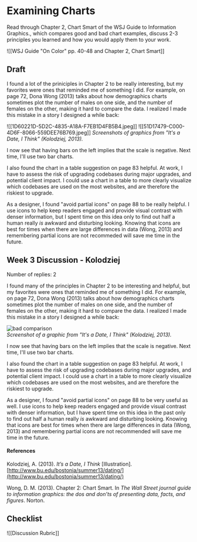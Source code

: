 # Examining Charts
Read through Chapter 2, Chart Smart of the WSJ Guide to Information Graphics., which compares good and bad chart examples, discuss 2-3 principles you learned and how you would apply them to your work.

![[WSJ Guide "On Color" pp. 40-48 and Chapter 2, Chart Smart]]

## Draft
I found a lot of the priniciples in Chapter 2 to be really interesting, but my favorites were  ones that reminded me of something I did. For example, on page 72, Dona Wong (2013) talks about how demographics charts sometimes plot the number of males on one side, and the number of females on the other, making it hard to compare the data. I realized I made this mistake in a story I designed a while back:

![[1D60221D-5D2C-4835-A18A-F7EB1D4FB5B4.jpeg]]
![[51D17479-C000-4D6F-8066-559DEE76B769.jpeg]]
*Screenshots of graphics from "It's a Date, I Think" (Kolodziej, 2013).*

I now see that having bars on the left implies that the scale is negative. Next time, I'll use two bar charts.

I also found the chart in a table suggestion on page 83 helpful. At work, I have to assess the risk of upgrading codebases during major upgrades, and potential client impact. I could use a chart in a table to more clearly visualize which codebases are used on the most websites, and are therefore the riskiest to upgrade.

As a designer, I found "avoid partial icons" on page 88 to be really helpful. I use icons to help keep readers engaged and provide visual contrast with denser information, but I spent time on this idea only to find out half a human really *is* awkward and disturbing looking. Knowing that icons are best for times when there are large differences in data (Wong, 2013) and remembering partial icons are not recommeded will save me time in the future.

## Week 3 Discussion - Kolodziej

Number of replies: 2

I found many of the principles in Chapter 2 to be interesting and helpful, but my favorites were ones that reminded me of something I did. For example, on page 72, Dona Wong (2013) talks about how demographics charts sometimes plot the number of males on one side, and the number of females on the other, making it hard to compare the data. I realized I made this mistake in a story I designed a while back:

  

![bad comparison](https://moodle2.brandeis.edu/pluginfile.php/2693750/mod_forum/post/1387961/1D60221D-5D2C-4835-A18A-F7EB1D4FB5B4.jpeg)  
_Screenshot of a graphic from "It's a Date, I Think" (Kolodziej, 2013)._

  

I now see that having bars on the left implies that the scale is negative. Next time, I'll use two bar charts.

  

I also found the chart in a table suggestion on page 83 helpful. At work, I have to assess the risk of upgrading codebases during major upgrades, and potential client impact. I could use a chart in a table to more clearly visualize which codebases are used on the most websites, and are therefore the riskiest to upgrade.

  

As a designer, I found "avoid partial icons" on page 88 to be very useful as well. I use icons to help keep readers engaged and provide visual contrast with denser information, but I have spent time on this idea in the past only to find out half a human really _is_ awkward and disturbing looking. Knowing that icons are best for times when there are large differences in data (Wong, 2013) and remembering partial icons are not recommended will save me time in the future.

  

#### References

Kolodziej, A. (2013). _It’s a Date, I Think_ [Illustration]. [http://www.bu.edu/bostonia/summer13/dating/](http://www.bu.edu/bostonia/summer13/dating/)

  

Wong, D. M. (2013). Chapter 2: Chart Smart. In _The Wall Street journal guide to information graphics: the dos and don’ts of presenting data, facts, and figures_. Norton.

## Checklist
![[Discussion Rubric]]